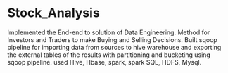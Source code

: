 # Stock_Analysis
Implemented the End-end to solution of Data Engineering. Method for Investors and Traders to make Buying and Selling Decisions. Built sqoop pipeline for importing data from sources to hive warehouse and exporting the external tables of the results with partitioning and bucketing using sqoop pipeline. used Hive, Hbase, spark, spark SQL, HDFS, Mysql.
